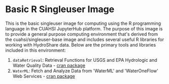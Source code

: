 
# Basic R Singleuser Image

This is the basic singleuser image for computing using the R programming language in the CUAHSI JupyterHub platform. The purpose of this image is to provide a general purpose computing environment that's derived from the cuahsi/singleuser-base image and includes several useful R libraries for working with HydroShare data. Below are the primary tools and libraries included in this environment:

1. `dataRetrieval`: Retrieval Functions for USGS and EPA Hydrologic and Water Quality Data - [cran package](https://cran.r-project.org/web/packages/dataRetrieval/index.html)
2. `WaterML`: Fetch and Analyze Data from 'WaterML' and 'WaterOneFlow' Web Services - [cran package](https://cran.r-project.org/web/packages/WaterML/index.html)


